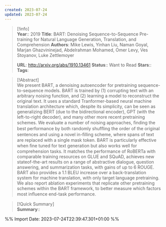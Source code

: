 ```yaml
---
created: 2023-07-24
updated: 2023-07-24
---
```

>[!info]  
> **Year**:: 2019
> **Title**: BART: Denoising Sequence-to-Sequence Pre-training for Natural Language Generation, Translation, and Comprehension
> **Authors**: Mike Lewis, Yinhan Liu, Naman Goyal, Marjan Ghazvininejad, Abdelrahman Mohamed, Omer Levy, Ves Stoyanov, Luke Zettlemoyer
>   
> **URL**: http://arxiv.org/abs/1910.13461
> **Status**:: Want to Read
> **Stars**::
> **Tags**:


> [!Abstract]  
> We present BART, a denoising autoencoder for pretraining sequence-to-sequence models. BART is trained by (1) corrupting text with an arbitrary noising function, and (2) learning a model to reconstruct the original text. It uses a standard Tranformer-based neural machine translation architecture which, despite its simplicity, can be seen as generalizing BERT (due to the bidirectional encoder), GPT (with the left-to-right decoder), and many other more recent pretraining schemes. We evaluate a number of noising approaches, ﬁnding the best performance by both randomly shufﬂing the order of the original sentences and using a novel in-ﬁlling scheme, where spans of text are replaced with a single mask token. BART is particularly effective when ﬁne tuned for text generation but also works well for comprehension tasks. It matches the performance of RoBERTa with comparable training resources on GLUE and SQuAD, achieves new stateof-the-art results on a range of abstractive dialogue, question answering, and summarization tasks, with gains of up to 6 ROUGE. BART also provides a 1.1 BLEU increase over a back-translation system for machine translation, with only target language pretraining. We also report ablation experiments that replicate other pretraining schemes within the BART framework, to better measure which factors most inﬂuence end-task performance.  

> [!Quick Summary]  
>**Summary**::



%% Import Date: 2023-07-24T22:39:47.301+01:00 %%
